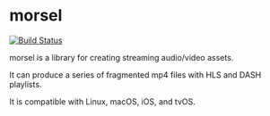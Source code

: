 # morsel

[![Build Status](https://travis-ci.org/krad/morsel.svg?branch=master)](https://travis-ci.org/krad/morsel)

morsel is a library for creating streaming audio/video assets.

It can produce a series of fragmented mp4 files with HLS and DASH playlists.

It is compatible with Linux, macOS, iOS, and tvOS.
